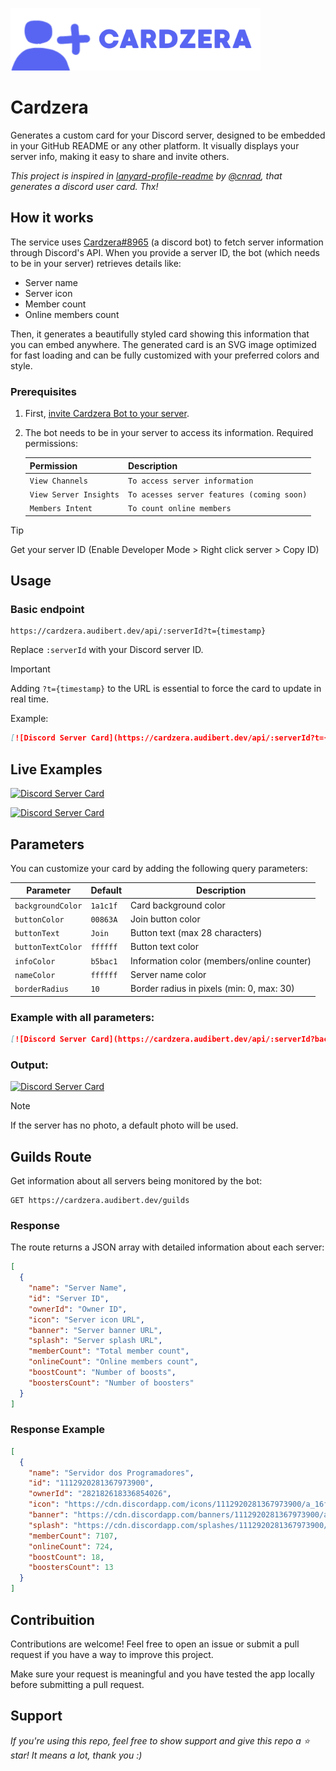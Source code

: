 <p align="left">
  <img src="src/public/logo.png" alt="CardzeraLogo" width="400">
</p>

# Cardzera

Generates a custom card for your Discord server, designed to be embedded in your GitHub README or any other platform. It visually displays your server info, making it easy to share and invite others.

_This project is inspired in [lanyard-profile-readme](https://github.com/cnrad/lanyard-profile-readme) by [@cnrad](https://github.com/cnrad), that generates a discord user card. Thx!_

## How it works

The service uses [Cardzera#8965](https://discord.com/users/1368283106276147200) (a discord bot) to fetch server information through Discord's API. When you provide a server ID, the bot (which needs to be in your server) retrieves details like:

- Server name
- Server icon
- Member count
- Online members count

Then, it generates a beautifully styled card showing this information that you can embed anywhere. The generated card is an SVG image optimized for fast loading and can be fully customized with your preferred colors and style.

### Prerequisites

1. First, [invite Cardzera Bot to your server](https://discord.com/oauth2/authorize?client_id=1368283106276147200&permissions=525312&integration_type=0&scope=bot).
2. The bot needs to be in your server to access its information. Required permissions:

   | Permission             | Description                                |
   | ---------------------- | ------------------------------------------ |
   | `View Channels`        | `To access server information`             |
   | `View Server Insights` | `To acesses server features (coming soon)` |
   | `Members Intent`       | `To count online members`                  |

> [!TIP]
> Get your server ID (Enable Developer Mode > Right click server > Copy ID)

## Usage

### Basic endpoint

```
https://cardzera.audibert.dev/api/:serverId?t={timestamp}
```

Replace `:serverId` with your Discord server ID.

> [!IMPORTANT]
> Adding `?t={timestamp}` to the URL is essential to force the card to update in real time.

Example:

```markdown
[![Discord Server Card](https://cardzera.audibert.dev/api/:serverId?t={timestamp})](https://discord.gg/serverInviteCode)
```

## Live Examples

[![Discord Server Card](https://cardzera.audibert.dev/api/1383718526694461532?t={timestamp})](https://discord.gg/XuhsaMEqzf)

[![Discord Server Card](https://cardzera.audibert.dev/api/1112920281367973900?t={timestamp})](https://discord.gg/servidordosprogramadores)

## Parameters

You can customize your card by adding the following query parameters:

| Parameter         | Default  | Description                                |
| ----------------- | -------- | ------------------------------------------ |
| `backgroundColor` | `1a1c1f` | Card background color                      |
| `buttonColor`     | `00863A` | Join button color                          |
| `buttonText`      | `Join`   | Button text (max 28 characters)            |
| `buttonTextColor` | `ffffff` | Button text color                          |
| `infoColor`       | `b5bac1` | Information color (members/online counter) |
| `nameColor`       | `ffffff` | Server name color                          |
| `borderRadius`    | `10`     | Border radius in pixels (min: 0, max: 30)  |

### Example with all parameters:

```markdown
[![Discord Server Card](https://cardzera.audibert.dev/api/:serverId?backgroundColor=ffffff&buttonColor=000000&buttonText=Star%20the%20repository&buttonTextColor=ffffff&infoColor=353535&nameColor=000000&borderRadius=0?t={timestamp})](https://discord.gg/serverInviteCode)
```

### Output:

[![Discord Server Card](https://cardzera.audibert.dev/api/1383718526694461532?backgroundColor=ffffff&buttonColor=000000&buttonText=Star%20the%20repository&buttonTextColor=ffffff&infoColor=353535&nameColor=000000&borderRadius=0?t={timestamp})](https://discord.gg/XuhsaMEqzf)

> [!NOTE]
> If the server has no photo, a default photo will be used.

## Guilds Route

Get information about all servers being monitored by the bot:

```
GET https://cardzera.audibert.dev/guilds
```

### Response

The route returns a JSON array with detailed information about each server:

```json
[
  {
    "name": "Server Name",
    "id": "Server ID",
    "ownerId": "Owner ID",
    "icon": "Server icon URL",
    "banner": "Server banner URL",
    "splash": "Server splash URL",
    "memberCount": "Total member count",
    "onlineCount": "Online members count",
    "boostCount": "Number of boosts",
    "boostersCount": "Number of boosters"
  }
]
```

### Response Example

```json
[
  {
    "name": "Servidor dos Programadores",
    "id": "1112920281367973900",
    "ownerId": "282182618336854026",
    "icon": "https://cdn.discordapp.com/icons/1112920281367973900/a_16f751425469d6b40897500a71967e6b.gif",
    "banner": "https://cdn.discordapp.com/banners/1112920281367973900/a_16c5b67a8a6b891bea44c5f0c45a22b1.gif",
    "splash": "https://cdn.discordapp.com/splashes/1112920281367973900/473678c810575b5bb2783af9dbfe1752.webp",
    "memberCount": 7107,
    "onlineCount": 724,
    "boostCount": 18,
    "boostersCount": 13
  }
]
```

## Contribuition

Contributions are welcome! Feel free to open an issue or submit a pull request if you have a way to improve this project.

Make sure your request is meaningful and you have tested the app locally before submitting a pull request.

## Support

_If you're using this repo, feel free to show support and give this repo a ⭐ star! It means a lot, thank you :)_
